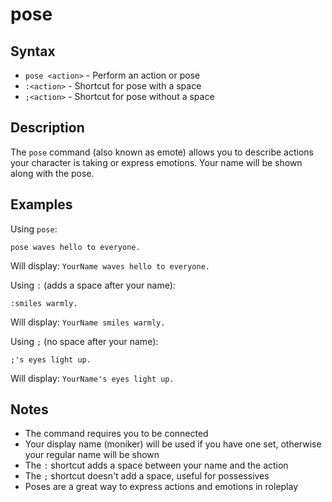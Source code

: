 # pose

## Syntax
- `pose <action>` - Perform an action or pose
- `:<action>` - Shortcut for pose with a space
- `;<action>` - Shortcut for pose without a space

## Description
The `pose` command (also known as emote) allows you to describe actions your character is taking or express emotions. Your name will be shown along with the pose.

## Examples
Using `pose`:
```
pose waves hello to everyone.
```
Will display: `YourName waves hello to everyone.`

Using `:` (adds a space after your name):
```
:smiles warmly.
```
Will display: `YourName smiles warmly.`

Using `;` (no space after your name):
```
;'s eyes light up.
```
Will display: `YourName's eyes light up.`

## Notes
- The command requires you to be connected
- Your display name (moniker) will be used if you have one set, otherwise your regular name will be shown
- The `:` shortcut adds a space between your name and the action
- The `;` shortcut doesn't add a space, useful for possessives
- Poses are a great way to express actions and emotions in roleplay
